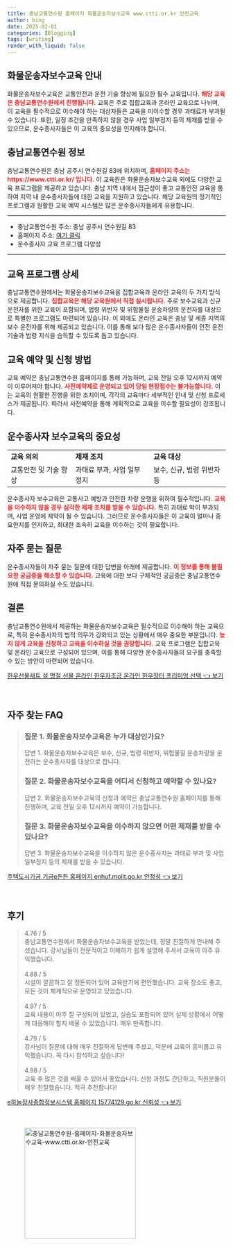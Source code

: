 ```yaml
---
title: 충남교통연수원 홈페이지 화물운송자보수교육 www.ctti.or.kr 안전교육
author: bing
date: 2025-02-01
categories: [Blogging]
tags: [writing]
render_with_liquid: false
---
```



<h2 id='화물운송자보수교육 안내'>화물운송자보수교육 안내</h2>

<p>화물운송자보수교육은 교통안전과 운전 기술 향상에 필요한 필수 교육입니다. <b><span style="color: #ee2323;">해당 교육은 충남교통연수원에서 진행됩니다.</span></b> 교육은 주로 집합교육과 온라인 교육으로 나뉘며, 이 교육을 필수적으로 이수해야 하는 대상자들은 교육을 미이수할 경우 과태료가 부과될 수 있습니다. 또한, 일정 조건을 만족하지 않을 경우 사업 일부정지 등의 제재를 받을 수 있으므로, 운수종사자들은 이 교육의 중요성을 인지해야 합니다.</p>

<h2 id='충남교통연수원 정보'>충남교통연수원 정보</h2>

<p>충남교통연수원은 충남 공주시 연수원길 83에 위치하며, <b><span style="color: #ee2323;">홈페이지 주소는 https://www.ctti.or.kr/ 입니다.</span></b> 이 교육원은 화물운송자보수교육 외에도 다양한 교육 프로그램을 제공하고 있습니다. 충남 지역 내에서 접근성이 좋고 교통안전 교육을 통하여 지역 내 운수종사자들에 대한 교육을 지원하고 있습니다. 해당 교육원의 정기적인 프로그램과 원활한 교육 예약 시스템은 많은 운수종사자들에게 유용합니다.</p>

<hr />

<ul>
    <li>충남교통연수원 주소: 충남 공주시 연수원길 83</li>
    <li>홈페이지 주소: <a href="https://www.ctti.or.kr/">여기 클릭</a></li>
    <li>운수종사자 교육 프로그램 다양성</li>
</ul>

<hr />

<h2 id='교육 프로그램 상세'>교육 프로그램 상세</h2>

<p>충남교통연수원에서는 화물운송자보수교육을 집합교육과 온라인 교육의 두 가지 방식으로 제공합니다. <b><span style="color: #ee2323;">집합교육은 해당 교육원에서 직접 실시됩니다.</span></b> 주로 보수교육과 신규 운전자를 위한 교육이 포함되며, 법령 위반자 및 위험물질 운송차량의 운전자를 대상으로 특별한 프로그램도 마련되어 있습니다. 이 외에도 온라인 교육은 충남 및 세종 지역의 보수 운전자를 위해 제공되고 있습니다. 이를 통해 보다 많은 운수종사자들이 안전 운전 기술과 법령 지식을 습득할 수 있도록 돕고 있습니다.</p>

<h2 id='교육 예약 및 신청 방법'>교육 예약 및 신청 방법</h2>

<p>교육 예약은 충남교통연수원 홈페이지를 통해 가능하며, 교육 전일 오후 12시까지 예약이 이루어져야 합니다. <b><span style="color: #ee2323;">사전예약제로 운영되고 있어 당일 현장접수는 불가능합니다.</span></b> 이는 교육의 원활한 진행을 위한 조치이며, 각각의 교육마다 세부적인 안내 및 신청 프로세스가 제공됩니다. 따라서 사전예약을 통해 계획적으로 교육을 이수할 필요성이 강조됩니다.</p>

<h2 id='운수종사자 보수교육의 중요성'>운수종사자 보수교육의 중요성</h2>

<table>
    <tr>
        <td><b>교육 의의</b></td>
        <td><b>제재 조치</b></td>
        <td><b>교육 대상</b></td>
    </tr>
    <tr>
        <td>교통안전 및 기술 향상</td>
        <td>과태료 부과, 사업 일부정지</td>
        <td>보수, 신규, 법령 위반자 등</td>
    </tr>
</table>

<p>운수종사자 보수교육은 교통사고 예방과 안전한 차량 운행을 위하여 필수적입니다. <b><span style="color: #ee2323;">교육을 이수하지 않을 경우 심각한 제재 조치를 받을 수 있습니다.</span></b> 특히 과태료 박이 부과되며, 사업 운영에 제약이 될 수 있습니다. 그러므로 운수종사자들은 이 교육이 얼마나 중요한지를 인지하고, 최대한 조속히 교육을 이수하는 것이 필요합니다.</p>

<h2 id='자주 묻는 질문'>자주 묻는 질문</h2>

<p>운수종사자들이 자주 묻는 질문에 대한 답변을 아래에 제공합니다. <b><span style="color: #ee2323;">이 정보를 통해 불필요한 궁금증을 해소할 수 있습니다.</span></b> 교육에 대한 보다 구체적인 궁금증은 충남교통연수원에 직접 문의하실 수도 있습니다.</p>

<h2 id='결론'>결론</h2>

<p>충남교통연수원에서 제공하는 화물운송자보수교육은 필수적으로 이수해야 하는 교육으로, 특히 운수종사자의 법적 의무가 강화되고 있는 상황에서 매우 중요한 부분입니다. <b><span style="color: #ee2323;">늦지 않게 교육을 신청하고 교육을 이수하실 것을 권장합니다.</span></b> 교육 프로그램은 집합교육 및 온라인 교육으로 구성되어 있으며, 이를 통해 다양한 운수종사자들의 요구를 충족할 수 있는 방안이 마련되어 있습니다.</p>


<p><a class="click-button" title="한우선물세트 설 명절 선물 온라인 한우자조금 온라인 한우장터 프리미엄 선택" href="https://somered.github.io/posts/%ED%95%9C%EC%9A%B0%EC%84%A0%EB%AC%BC%EC%84%B8%ED%8A%B8-%EC%84%A4-%EB%AA%85%EC%A0%88-%EC%84%A0%EB%AC%BC-%EC%98%A8%EB%9D%BC%EC%9D%B8-%ED%95%9C%EC%9A%B0%EC%9E%90%EC%A1%B0%EA%B8%88-%EC%98%A8%EB%9D%BC%EC%9D%B8-%ED%95%9C%EC%9A%B0%EC%9E%A5%ED%84%B0-%ED%94%84%EB%A6%AC%EB%AF%B8%EC%97%84-%EC%84%A0%ED%83%9D/" rel="dofollow">한우선물세트 설 명절 선물 온라인 한우자조금 온라인 한우장터 프리미엄 선택 👈 보기</a></p><br>
<h2 id='자주_찾는_FAQ'>자주 찾는 FAQ</h2>
<div itemscope="" itemtype="https://schema.org/FAQPage"> 
<blockquote> 
<div itemscope="" itemprop="mainEntity" itemtype="https://schema.org/Question"> 
<h3 itemprop="name">질문 1. 화물운송자보수교육은 누가 대상인가요?</h3> 
<div itemscope="" itemprop="acceptedAnswer" itemtype="https://schema.org/Answer"> 
<span itemprop="text"> 
<p>답변 1. 화물운송자보수교육은 보수, 신규, 법령 위반자, 위험물질 운송차량을 운전하는 운수종사자를 대상으로 합니다.</p> 
</span> 
</div> 
</div> 

<div itemscope="" itemprop="mainEntity" itemtype="https://schema.org/Question"> 
<h3 itemprop="name">질문 2. 화물운송자보수교육을 어디서 신청하고 예약할 수 있나요?</h3> 
<div itemscope="" itemprop="acceptedAnswer" itemtype="https://schema.org/Answer"> 
<span itemprop="text"> 
<p>답변 2. 화물운송자보수교육의 신청과 예약은 충남교통연수원 홈페이지를 통해 진행하며, 교육 전일 오후 12시까지 예약이 가능합니다.</p> 
</span> 
</div> 
</div> 

<div itemscope="" itemprop="mainEntity" itemtype="https://schema.org/Question"> 
<h3 itemprop="name">질문 3. 화물운송자보수교육을 이수하지 않으면 어떤 제재를 받을 수 있나요?</h3> 
<div itemscope="" itemprop="acceptedAnswer" itemtype="https://schema.org/Answer"> 
<span itemprop="text"> 
<p>답변 3. 화물운송자보수교육을 이수하지 않은 운수종사자는 과태료 부과 및 사업 일부정지 등의 제재를 받을 수 있습니다.</p> 
</span> 
</div> 
</div> 
</blockquote> 
</div>
<p><a class="click-button" title="주택도시기금 기금e든든 홈페이지 enhuf.molit.go.kr 안정성" href="https://somered.github.io/posts/%EC%A3%BC%ED%83%9D%EB%8F%84%EC%8B%9C%EA%B8%B0%EA%B8%88-%EA%B8%B0%EA%B8%88e%EB%93%A0%EB%93%A0-%ED%99%88%ED%8E%98%EC%9D%B4%EC%A7%80-enhuf.molit.go.kr-%EC%95%88%EC%A0%95%EC%84%B1/" rel="dofollow">주택도시기금 기금e든든 홈페이지 enhuf.molit.go.kr 안정성 👈 보기</a></p><br>
<h2 id='후기'>후기</h2>
<div itemscope itemtype="https://schema.org/Product">
  <blockquote>
  <div itemprop="review" itemscope itemtype="https://schema.org/Review">
      <div itemprop="reviewRating" itemscope itemtype="https://schema.org/Rating"> <span itemprop="ratingValue">4.76</span> / <span itemprop="bestRating">5</span> </div>
      <span itemprop="reviewBody">충남교통연수원에서 화물운송자보수교육을 받았는데, 정말 친절하게 안내해 주셨습니다. 강사님들이 전문적이고 이해하기 쉽게 설명해 주셔서 교육이 아주 유익했습니다.</span>
  </div>
  <br>
  <div itemprop="review" itemscope itemtype="https://schema.org/Review">
      <div itemprop="reviewRating" itemscope itemtype="https://schema.org/Rating"> <span itemprop="ratingValue">4.88</span> / <span itemprop="bestRating">5</span> </div>
      <span itemprop="reviewBody">시설이 깔끔하고 잘 정돈되어 있어 교육받기에 편안했습니다. 교육 장소도 좋고, 모든 것이 체계적으로 운영되고 있었습니다.</span>
  </div>
  <br>
  <div itemprop="review" itemscope itemtype="https://schema.org/Review">
      <div itemprop="reviewRating" itemscope itemtype="https://schema.org/Rating"> <span itemprop="ratingValue">4.97</span> / <span itemprop="bestRating">5</span> </div>
      <span itemprop="reviewBody">교육 내용이 아주 잘 구성되어 있었고, 실습도 포함되어 있어 실제 상황에서 어떻게 대응해야 할지 배울 수 있었습니다. 매우 만족합니다.</span>
  </div>
  <br>
  <div itemprop="review" itemscope itemtype="https://schema.org/Review">
      <div itemprop="reviewRating" itemscope itemtype="https://schema.org/Rating"> <span itemprop="ratingValue">4.79</span> / <span itemprop="bestRating">5</span> </div>
      <span itemprop="reviewBody">강사님이 질문에 대해 매우 친절하게 답변해 주셨고, 덕분에 교육이 흥미롭고 유익했습니다. 꼭 다시 참석하고 싶습니다!</span>
  </div>
  <br>
  <div itemprop="review" itemscope itemtype="https://schema.org/Review">
      <div itemprop="reviewRating" itemscope itemtype="https://schema.org/Rating"> <span itemprop="ratingValue">4.98</span> / <span itemprop="bestRating">5</span> </div>
      <span itemprop="reviewBody">교육 후 많은 것을 배울 수 있어서 좋았습니다. 신청 과정도 간단하고, 직원분들이 매우 친절했습니다. 적극 추천합니다!</span>
  </div>
  </blockquote>
</div>
<p><a class="click-button" title="e하늘장사종합정보시스템 홈페이지 15774129.go.kr 신뢰성" href="https://somered.github.io/posts/e%ED%95%98%EB%8A%98%EC%9E%A5%EC%82%AC%EC%A2%85%ED%95%A9%EC%A0%95%EB%B3%B4%EC%8B%9C%EC%8A%A4%ED%85%9C-%ED%99%88%ED%8E%98%EC%9D%B4%EC%A7%80-15774129.go.kr-%EC%8B%A0%EB%A2%B0%EC%84%B1/" rel="dofollow">e하늘장사종합정보시스템 홈페이지 15774129.go.kr 신뢰성 👈 보기</a></p><br>
<figure class="image"><img src="https://somered.github.io/assets/img/thumbnail/충남교통연수원-홈페이지-화물운송자보수교육-www.ctti.or.kr-안전교육.webp" alt="충남교통연수원-홈페이지-화물운송자보수교육-www.ctti.or.kr-안전교육" width="256" height="256"></figure>